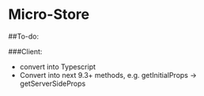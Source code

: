 # Micro-Store

##To-do:

###Client:

- convert into Typescript
- Convert into next 9.3+ methods, e.g. getInitialProps -> getServerSideProps
